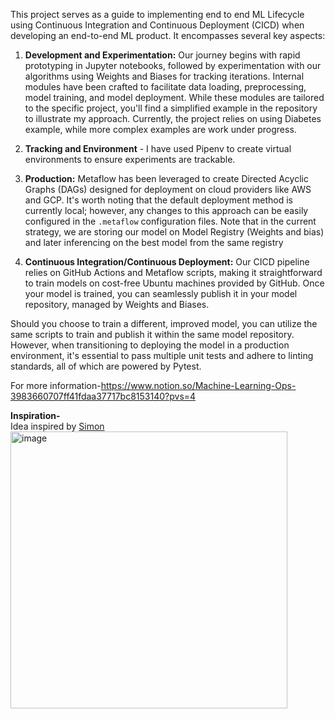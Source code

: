 This project serves as a guide to implementing end to end ML Lifecycle using Continuous Integration and Continuous Deployment (CICD)   when developing an end-to-end ML product. It encompasses several key aspects:

1. **Development and Experimentation:** Our journey begins with rapid prototyping in Jupyter notebooks, followed by experimentation with our algorithms using Weights and Biases for tracking iterations. Internal modules have been crafted to facilitate data loading, preprocessing, model training, and model deployment. While these modules are tailored to the specific project, you'll find a simplified example in the repository to illustrate my approach. Currently, the project relies on using Diabetes example, while more complex examples are work under progress.

2. **Tracking and Environment**  - I have used Pipenv to create virtual environments to ensure experiments are trackable. 
3. **Production:** Metaflow has been leveraged to create Directed Acyclic Graphs (DAGs) designed for deployment on cloud providers like AWS and GCP. It's worth noting that the default deployment method is currently local; however, any changes to this approach can be easily configured in the `.metaflow` configuration files. Note that in the current strategy, we are storing our model on Model Registry (Weights and bias) and later inferencing on the best model from the same registry

4. **Continuous Integration/Continuous Deployment:** Our CICD pipeline relies on GitHub Actions and Metaflow scripts, making it straightforward to train models on cost-free Ubuntu machines provided by GitHub. Once your model is trained, you can seamlessly publish it in your model repository, managed by Weights and Biases.

Should you choose to train a different, improved model, you can utilize the same scripts to train and publish it within the same model repository. However, when transitioning to deploying the model in a production environment, it's essential to pass multiple unit tests and adhere to linting standards, all of which are powered by Pytest.

For more information-https://www.notion.so/Machine-Learning-Ops-3983660707ff41fdaa37717bc8153140?pvs=4

**Inspiration-**
<br>Idea inspired by <a href='https://github.com/simonprudhomme'> Simon </a>
<img width="443" alt="image" src="https://github.com/sakshamgulati/MLOps_Template/assets/16202917/c175e03e-c753-474f-b6a5-17b792b297e2">
